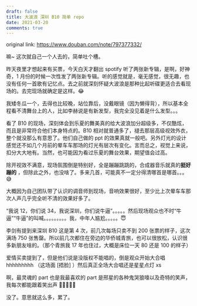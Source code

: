 ```yaml
---
draft: false
title: 大波浪 深圳 B10 简单 repo
date: 2021-03-20
comments: true
---
```


original link: https://www.douban.com/note/797377332/

嘛~ 这次就自己一个人去的，简单吐个槽。

昨天夜里才想起来有买票，今天白天才翻出 spotify 听了两张新专辑，是啊，好神奇，1 月份的时候一次性发了两张新专辑。听的感觉就是，毫无感觉，很无趣，也没有任何一首歌有记忆点。去之前就深刻怀疑大波浪是那种比起听碟更适合去看现场的。去完现场就确定是这样。😂

我矮冬瓜一个，去得也比较晚，站位靠后，没戴眼镜（因为懒得背），所以基本全程看不清舞台上的人，比如李赫说是有新发型，我完全没见着是什么发型。。。

看了 B10 的现场，深刻体会到乐夏的舞美真的给大波浪加分超级多，不仅酷炫，而且是非常符合他们本身特点的。B10 相对就普通多了，褪去那层高级视效外衣，整个就没那么有意思了。他们自己做的 ppt 的效果真就一般吧。另外灯光的设计感觉还不如几个月前的晕车车那场的灯光有层次有变化。言而总之，视觉上来说，扣分大大地有。当然，也可能因为看过乐夏的舞台效果，期望值会过高。

除开视效不满意，现场氛围倒是特别好，全是蹦蹦跳跳的，合成器音乐就真的**挺好蹦的** ，但除此之外，也没啥了。多来几首，可能真不一定分得清哪首是哪首。。。😅

大概因为自己团队带了认识的调音师到现场，音响效果很好，至少比上次晕车车那次人声几乎完全听不清的效果好多了。

“我说 12，你们说 34，我说深圳，你们说牛逼”。。。。。然后现场观众也不时“牛逼”“牛逼”的叫喊。。。。。。。。。我，中年人尴尬。。。。。😇

李剑有提到来深圳 B10 这是第 4 次，前几次每场只卖不到 200 张票的样子，这次满场 750 张售罄。所以前几次都住在旁边的华侨城青旅，也可以很放松，认识很多新朋友啥的。（那个青旅我 17 年也住过，大概是床位一天 80 还是 100 的样子）

爱情买卖提到了，但是他们说是没版权不能唱的，倒是观众开始大合唱 hhhhhhhhh （这场面 \[捂脸\] ）然后真正全场大合唱还是星星点灯 xs

啊，最灵魂的 part 也是我最喜欢的 part 是邢星的各种鬼哭狼嚎以及奇特的笑声，我每次都能跟着笑出声 🤣🤣🤣🤣🤣

没了。意思就这么多，累了。
